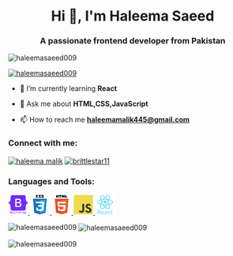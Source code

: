 <h1 align="center">Hi 👋, I'm Haleema Saeed</h1>
<h3 align="center">A passionate frontend developer from Pakistan</h3>

<p align="left"> <img src="https://komarev.com/ghpvc/?username=haleemasaeed009&label=Profile%20views&color=0e75b6&style=flat" alt="haleemasaeed009" /> </p>

<p align="left"> <a href="https://github.com/ryo-ma/github-profile-trophy"><img src="https://github-profile-trophy.vercel.app/?username=haleemasaeed009" alt="haleemasaeed009" /></a> </p>

- 🌱 I’m currently learning **React**

- 💬 Ask me about **HTML,CSS,JavaScript**

- 📫 How to reach me **haleemamalik445@gmail.com**

<h3 align="left">Connect with me:</h3>
<p align="left">
<a href="https://linkedin.com/in/haleema malik" target="blank"><img align="center" src="https://raw.githubusercontent.com/rahuldkjain/github-profile-readme-generator/master/src/images/icons/Social/linked-in-alt.svg" alt="haleema malik" height="30" width="40" /></a>
<a href="https://instagram.com/brittlestar11" target="blank"><img align="center" src="https://raw.githubusercontent.com/rahuldkjain/github-profile-readme-generator/master/src/images/icons/Social/instagram.svg" alt="brittlestar11" height="30" width="40" /></a>
</p>

<h3 align="left">Languages and Tools:</h3>
<p align="left"> <a href="https://getbootstrap.com" target="_blank" rel="noreferrer"> <img src="https://raw.githubusercontent.com/devicons/devicon/master/icons/bootstrap/bootstrap-plain-wordmark.svg" alt="bootstrap" width="40" height="40"/> </a> <a href="https://www.w3schools.com/css/" target="_blank" rel="noreferrer"> <img src="https://raw.githubusercontent.com/devicons/devicon/master/icons/css3/css3-original-wordmark.svg" alt="css3" width="40" height="40"/> </a> <a href="https://www.w3.org/html/" target="_blank" rel="noreferrer"> <img src="https://raw.githubusercontent.com/devicons/devicon/master/icons/html5/html5-original-wordmark.svg" alt="html5" width="40" height="40"/> </a> <a href="https://developer.mozilla.org/en-US/docs/Web/JavaScript" target="_blank" rel="noreferrer"> <img src="https://raw.githubusercontent.com/devicons/devicon/master/icons/javascript/javascript-original.svg" alt="javascript" width="40" height="40"/> </a> <a href="https://reactjs.org/" target="_blank" rel="noreferrer"> <img src="https://raw.githubusercontent.com/devicons/devicon/master/icons/react/react-original-wordmark.svg" alt="react" width="40" height="40"/> </a> </p>

<p><img align="left" src="https://github-readme-stats.vercel.app/api/top-langs?username=haleemasaeed009&show_icons=true&locale=en&layout=compact" alt="haleemasaeed009" /></p>

<p>&nbsp;<img align="center" src="https://github-readme-stats.vercel.app/api?username=haleemasaeed009&show_icons=true&locale=en" alt="haleemasaeed009" /></p>

<p><img align="center" src="https://github-readme-streak-stats.herokuapp.com/?user=haleemasaeed009&" alt="haleemasaeed009" /></p>

